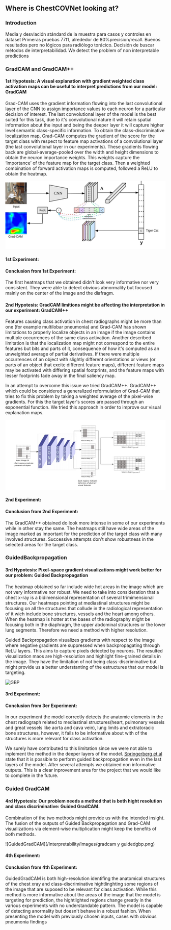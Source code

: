 ## Where is ChestCOVNet looking at?

### Introduction
Media y desviación stándard de la muestra para casos y controles en dataset
Primeras pruebas 77f1, alrededor de 80%precision/recall. 
Buenos resultados pero no lógicos para radiólogo torácico. 
Decisión de buscar métodos de interpretabilidad.
We detect the problem of non interpretable predictions

### GradCAM and GradCAM++
#### 1st Hypotesis: A visual explanation with gradient weighted class activation maps can be useful to interpret predictions from our model: GradCAM 

Grad-CAM uses the gradient information flowing into the last convolutional layer of the CNN to assign importance values to each neuron for a particular decision of interest. The last convolutional layer of the model is the best suited for this task, due to it's convolutional nature it will retain spatial information about the input and being the deeper layer it will capture higher level semantic class-specific information. 
To obtain the class-discriminative localization map, Grad-CAM computes the gradient of the score for the target class with respect to feature map activations of a convolutional layer (the last convolutional layer in our experiments). These gradients flowing back are global-average-pooled over the width and height dimensions to obtain the neuron importance weights. This weights capture the ‘importance’ of the feature map for the target class. Then a weighted combination of forward activation maps is computed, followed a ReLU to obtain the heatmap.

![GradCAM](/Interpretability/Images/gradcam.png)

#### 1st Experiment:

#### Conclusion from 1st Experiment:
The first heatmaps that we obtained didn't look very informative nor very consistent. They were able to detect obvious abnormality but focused mainly on the center of the image and the diafragm.

#### 2nd Hypotesis: GradCAM limitions might be affecting the interpretation in our experiment: GradCAM++
Features causing class activation in chest radiographs might be more than one (for example multilobar pneumonia) and Grad-CAM has shown limitations to properly localize objects in an image if the image contains multiple occurrences of the same class activation. Another described limitation is that the localization map might not correspond to the entire features but bits and parts of it, consequence of how it's computed as an unweighted average of partial derivatives. If there were multiple occurrences of an object with slightly different orientations or views (or parts of an object that excite different feature maps), different feature maps may be activated with differing spatial footprints, and the feature maps with lesser footprints fade away in the final saliency map.

In an attempt to overcome this issue we tried GradCAM++. GradCAM++ which could be considered a generalized reformulation of Grad-CAM that tries to fix this problem by taking a weighted average of the pixel-wise gradients. For this the target layer's scores are passed through an exponential function. We tried this approach in order to improve our visual explanation maps.

![GradCAM++](/Interpretability/Images/gradcam++.jpg)

#### 2nd Experiment: 

#### Conclusion from 2nd Experiment:
The GradCAM++ obtained do look more intense in some of our experiments while in other stay the same. The heatmaps still have wide areas of the image marked as important for the prediction of the target class with many involved structures. Successive attempts don't show robustness in the selected areas for the target class. 

### GuidedBackpropagation
#### 3rd Hypotesis: Pixel-space gradient visualizations might work better for our problem: Guided Backpropagation 
The heatmap obtained so far include wide hot areas in the image which are not very informative nor robust. We need to take into consideration that a chest x-ray is a bidimensional representation of several trimimensional structures. Our heatmaps pointing at mediastinal structures might be focusing on all the structures that collude in the radiological representation of it wich include bone structures, vessels and the heart among others. When the heatmap is hotter at the bases of the radiography might be focusing both in the diaphragm, the upper abdominal structures or the lower lung segments. Therefore we need a method with higher resolution. 

Guided Backpropagation visualizes gradients with respect to the image where negative gradients are suppressed when backpropagating through ReLU layers. This aims
to capture pixels detected by neurons. The resulted visualization maos are high-resolution and highlight fine-grained details in the image. They have the limitation of not being class-discriminative but might provide us a better understanting of the estructures that our model is targeting. 

![GBP](/Interpretability/Images/gbp.png)

#### 3rd Experiment:

#### Conclusion from 3er Experiment:
In our experiment the model correctly detects the anatomic elements in the chest radiograph related to mediastinal structures(heart, pulmonary vessels and great vessels like aorta and cava vein), lung limits and extratoracic bone structures, however, it fails to be informative about with of the structures is more relevant for class activation. 

We surely have contributed to this limitation since we were not able to inplement the method in the deeper layers of the model. [Springerberg et al](https://arxiv.org/pdf/1412.6806.pdf) state that it is possible to perform guided backpropagation even in the last layers of the model. After several attempts we obtained non informative outputs.  This is a clear inprovement area for the project that we would like to complete in the future. 

### Guided GradCAM
#### 4rd Hypotesis: Our problem needs a method that is both hight resolution and class discriminative: Guided GradCAM. 
Combination of the two methods might provide us with the intended insight. The fusion of the outputs of Guided Backpropagation and Grad-CAM visualizations via
element-wise multiplication might keep the benefits of both methods. 

![GuidedGradCAM](/Interpretability/Images/gradcam y guidedgbp.png)

#### 4th Experiment:

#### Conclusion from 4th Experiment:
GuidedGradCAM is both high-resolution identifing the anatomical structures of the chest xray and class-discriminative hightlinghting some regions of the image that are suposed to be relevant for class activation. While this method is more informative about the areas of the image that the model is targeting for prediction, the hightlighted regions change greatly in the various experiments with no understandable pattern. The model is capable of detecting anormality but doesn't behave in a robust fashion. 
When presenting the model with previously chosen inputs, cases with obvious pneumonia findings
